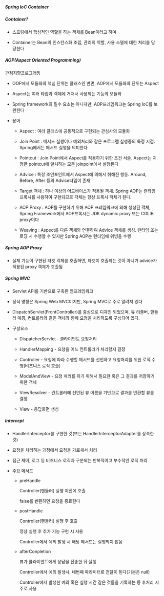 ##### Spring IoC Container

##### Container?

- 스프링에서 핵심적인 역할을 하는 객체를 Bean이라고 하며

- Container는 Bean의 인스턴스화 조립, 관리의 역할, 사용 소멸에 대한 처리를 담당한다



##### AOP(Aspect Oriented Programming)

관점지향프로그래밍

- OOP에서 모듈화의 핵심 단위는 클래스인 반면, AOP에서 모듈화의 단위는 Aspect

- Aspect는 여러 타입과 객체에 거쳐서 사용되는 기능의 모듈화

- Spring framework의 필수 요소는 아니지만, AOP프레임워크는 Spring IoC를 보완한다



- 용어
  
  - Aspect : 여러 클래스에 공통적으로 구현되는 관심사의 모듈화
  
  - Join Point : 메서드 실행이나 예외처리와 같은 프로그램 실행중의 특정 지점. Spring에서는 메서드 실행을 의미한다
  
  - Pointcut : Join Point에서 Aspect를 적용하기 위한 조건 서술. Aspect는 지정한 pointcut에 일치하는 모둔 joinpoint에서 실행된다
  
  - Advice : 특정 조인포인트에서 Aspect에 의해서 취해진 행동. Around, Before, After 등의 Advice타입이 존재
  
  - Target 객체 : 하나 이상의 어드바이스가 적용될 객체. Spring AOP는 런타임 프록시를 사용하여 구현되므로 각체는 항상 프록시 객체가 된다.
  
  - AOP Proxy : AOP를 구현하기 위해 AOP 프레임워크에 의해 생성된 객체, Spring Framework에서 AOP프록시는 JDK dynamic proxy 또는 CGLIB proxy이다
  
  - Weaving : Aspect를 다른 객체와 연결하여 Advice 객체를 생성. 런타임  또는 로딩 시 수행할 수 있지만 Spring AOP는 런타임에 위빙을 수행



##### Spring AOP Proxy

- 실제 기능이 구현된 타겟 객체를 호출하면, 타겟이 호출되는 것이 아니가 advice가 적용된 proxy 객체가 호출됨



##### Spring MVC

- Servlet API를 기반으로 구축된 웹프레임워크

- 정식 명칭은 Spring Web MVC이지만, Spring MVC로 주로 알려져 있다

- DispatchServlet(FrontController)를 중심으로 디자인 되었으며, 뷰 리졸버, 핸들러 매핑, 컨트롤러와 같은 객체와 함께 요청을 처리하도록 구성되어 있다.
  

- 구성요소
  
  - DispatcherServlet - 클라이언트 요청처리
  
  - HandlerMapping - 요청을 어느 컨트롤러가 처리할지 결정
  
  - Controller - 요청에 따라 수행할 메서드를 선언하고 요청처리를 위한 로직 수행(비즈니스 로직 호출)
  
  - ModelAndView - 요청 처리를 하기 위해서 필요한 혹은 그 결과를 저장하기 위한 객체
  
  - ViewResolver - 컨트롤러에 선언된 뷰 이름을 기반으로 결과를 반환할 뷰를 결정
  
  - View - 응답화면 생성



##### Intercept

- HandlerInterceptor를 구현한 것(또는 HandlerInterceptorAdapter를 상속한 것)

- 요청을 처리하는 과정에서 요청을 가로채서 처리

- 접근 제어, 로그 등 비즈니스 로직과 구분되는 반복적이고 부수적인 로직 처리

- 주요 메서드
  
  - preHandle
    
    Controller(핸들러) 실행 이전에 호출
    
    false를 반환하면 요청을 종료한다
  
  - postHandle
    
    Controller(핸들러) 실행 후 호출
    
    정상 실행 후 추가 기능 구현 시 사용
    
    Controller에서 예외 발생 시 해당 메서드는 실행되지 않음
  
  - afterConpletion
    
    뷰가 클라이언트에게 응답을 전송한 뒤 실행
    
    Controller에서 예외 발생시, 네번째 파라미터로 전달이 된다(기본은 null)
    
    Controller에서 발생한 예외 혹은 실행 시간 같은 것들을 기록하는 등 후처리 시 주로 사용

